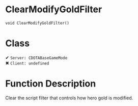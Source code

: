 # ClearModifyGoldFilter
```
void ClearModifyGoldFilter()
```
# Class
✔ `Server: CDOTABaseGameMode`  
✖ `Client: undefined`  

# Function Description
Clear the script filter that controls how hero gold is modified.
